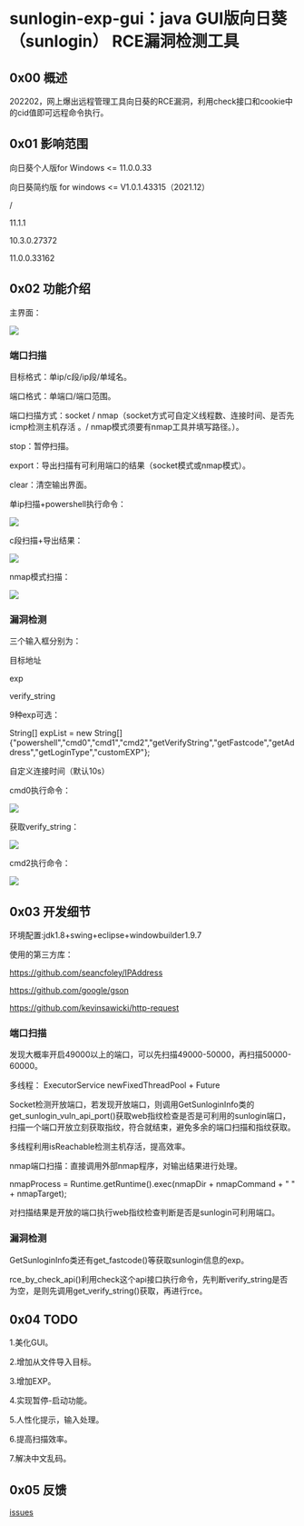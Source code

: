 # sunlogin-exp-gui：java GUI版向日葵（sunlogin） RCE漏洞检测工具



## 0x00 概述

202202，网上爆出远程管理工具向日葵的RCE漏洞，利用check接口和cookie中的cid值即可远程命令执行。


## 0x01 影响范围

向日葵个人版for Windows <= 11.0.0.33

向日葵简约版 for windows <= V1.0.1.43315（2021.12）

/

11.1.1

10.3.0.27372

11.0.0.33162


## 0x02 功能介绍

主界面：

![](https://github.com/theLSA/sunlogin-exp-gui/raw/master/demo/sunlogin-exp-gui-01.png)


### 端口扫描

目标格式：单ip/c段/ip段/单域名。

端口格式：单端口/端口范围。

端口扫描方式：socket / nmap（socket方式可自定义线程数、连接时间、是否先icmp检测主机存活 。/ nmap模式须要有nmap工具并填写路径。）。

stop：暂停扫描。

export：导出扫描有可利用端口的结果（socket模式或nmap模式）。

clear：清空输出界面。

单ip扫描+powershell执行命令：

![](https://github.com/theLSA/sunlogin-exp-gui/raw/master/demo/sunlogin-exp-gui-02.png)

c段扫描+导出结果：

![](https://github.com/theLSA/sunlogin-exp-gui/raw/master/demo/sunlogin-exp-gui-03.png)

nmap模式扫描：

![](https://github.com/theLSA/sunlogin-exp-gui/raw/master/demo/sunlogin-exp-gui-04.png)

### 漏洞检测

三个输入框分别为：

目标地址

exp

verify_string

9种exp可选：

String[] expList = new String[] {"powershell","cmd0","cmd1","cmd2","getVerifyString","getFastcode","getAddress","getLoginType","customEXP"};

自定义连接时间（默认10s）

cmd0执行命令：

![](https://github.com/theLSA/sunlogin-exp-gui/raw/master/demo/sunlogin-exp-gui-05.png)

获取verify_string：

![](https://github.com/theLSA/sunlogin-exp-gui/raw/master/demo/sunlogin-exp-gui-06.png)

cmd2执行命令：

![](https://github.com/theLSA/sunlogin-exp-gui/raw/master/demo/sunlogin-exp-gui-07.png)


## 0x03 开发细节

环境配置:jdk1.8+swing+eclipse+windowbuilder1.9.7

使用的第三方库：


https://github.com/seancfoley/IPAddress

https://github.com/google/gson

https://github.com/kevinsawicki/http-request


### 端口扫描


发现大概率开启49000以上的端口，可以先扫描49000-50000，再扫描50000-60000。

多线程：
ExecutorService newFixedThreadPool + Future

Socket检测开放端口，若发现开放端口，则调用GetSunloginInfo类的get_sunlogin_vuln_api_port()获取web指纹检查是否是可利用的sunlogin端口，扫描一个端口开放立刻获取指纹，符合就结束，避免多余的端口扫描和指纹获取。

多线程利用isReachable检测主机存活，提高效率。

nmap端口扫描：直接调用外部nmap程序，对输出结果进行处理。

nmapProcess = Runtime.getRuntime().exec(nmapDir + nmapCommand + " " + nmapTarget);

对扫描结果是开放的端口执行web指纹检查判断是否是sunlogin可利用端口。


### 漏洞检测


GetSunloginInfo类还有get_fastcode()等获取sunlogin信息的exp。

rce_by_check_api()利用check这个api接口执行命令，先判断verify_string是否为空，是则先调用get_verify_string()获取，再进行rce。


## 0x04 TODO

1.美化GUI。

2.增加从文件导入目标。

3.增加EXP。

4.实现暂停-启动功能。

5.人性化提示，输入处理。

6.提高扫描效率。

7.解决中文乱码。


## 0x05 反馈

[issues](https://github.com/theLSA/sunlogin-exp-gui/issues)

